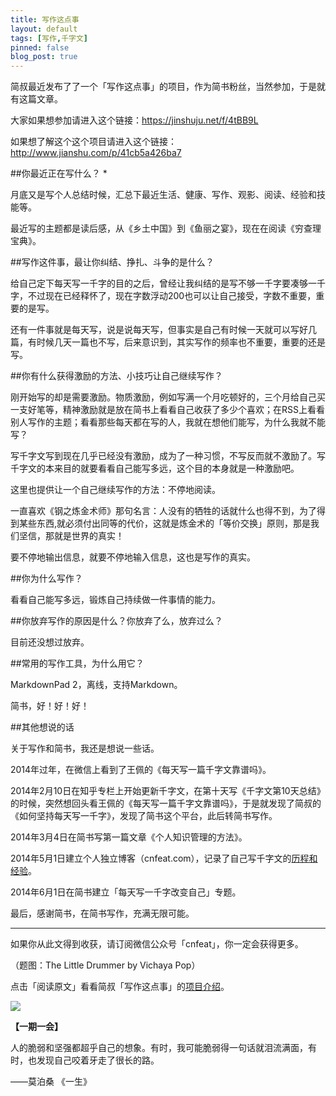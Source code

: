 ```yaml
---
title: 写作这点事
layout: default
tags: [写作,千字文]
pinned: false
blog_post: true
---
```



简叔最近发布了了一个「写作这点事」的项目，作为简书粉丝，当然参加，于是就有这篇文章。

大家如果想参加请进入这个链接：https://jinshuju.net/f/4tBB9L

如果想了解这个这个项目请进入这个链接：http://www.jianshu.com/p/41cb5a426ba7


##你最近正在写什么？ *

月底又是写个人总结时候，汇总下最近生活、健康、写作、观影、阅读、经验和技能等。

最近写的主题都是读后感，从《乡土中国》到《鱼丽之宴》，现在在阅读《穷查理宝典》。


##写作这件事，最让你纠结、挣扎、斗争的是什么？ 

给自己定下每天写一千字的目的之后，曾经让我纠结的是写不够一千字要凑够一千字，不过现在已经释怀了，现在字数浮动200也可以让自己接受，字数不重要，重要的是写。

还有一件事就是每天写，说是说每天写，但事实是自己有时候一天就可以写好几篇，有时候几天一篇也不写，后来意识到，其实写作的频率也不重要，重要的还是写。

##你有什么获得激励的方法、小技巧让自己继续写作？ 

刚开始写的却是需要激励。物质激励，例如写满一个月吃顿好的，三个月给自己买一支好笔等，精神激励就是放在简书上看看自己收获了多少个喜欢；在RSS上看看别人写作的主题；看看那些每天都在写的人，我就在想他们能写，为什么我就不能写？

写千字文写到现在几乎已经没有激励，成为了一种习惯，不写反而就不激励了。写千字文的本来目的就要看看自己能写多远，这个目的本身就是一种激励吧。

这里也提供让一个自己继续写作的方法：不停地阅读。

一直喜欢《钢之炼金术师》那句名言：人没有的牺牲的话就什么也得不到，为了得到某些东西,就必须付出同等的代价，这就是炼金术的「等价交换」原则，那是我们坚信，那就是世界的真实！

要不停地输出信息，就要不停地输入信息，这也是写作的真实。

##你为什么写作？ 

看看自己能写多远，锻炼自己持续做一件事情的能力。

##你放弃写作的原因是什么？你放弃了么，放弃过么？

目前还没想过放弃。

##常用的写作工具，为什么用它？

MarkdownPad 2，离线，支持Markdown。

简书，好！好！好！

##其他想说的话

关于写作和简书，我还是想说一些话。

2014年过年，在微信上看到了王佩的《每天写一篇千字文靠谱吗》。

2014年2月10日在知乎专栏上开始更新千字文，在第十天写《千字文第10天总结》的时候，突然想回头看王佩的《每天写一篇千字文靠谱吗》，于是就发现了简叔的《如何坚持每天写一千字》，发现了简书这个平台，此后转简书写作。

2014年3月4日在简书写第一篇文章《个人知识管理的方法》。

2014年5月1日建立个人独立博客（cnfeat.com），记录了自己写千字文的[历程和经验](http://cnfeat.com/categories/%E5%8D%83%E5%AD%97%E6%96%87%E4%B8%8E%E5%86%99%E4%BD%9C/)。

2014年6月1日在简书建立「每天写一千字改变自己」专题。

最后，感谢简书，在简书写作，充满无限可能。


----

如果你从此文得到收获，请订阅微信公众号「cnfeat」，你一定会获得更多。

（题图：The Little Drummer by Vichaya Pop）

点击「阅读原文」看看简叔「写作这点事」的[项目介绍](http://www.jianshu.com/p/41cb5a426ba7)。

![](http://cnfeat.qiniudn.com/signitrue-2014-09-28.jpg)

**【一期一会】**

人的脆弱和坚强都超乎自己的想象。有时，我可能脆弱得一句话就泪流满面，有时，也发现自己咬着牙走了很长的路。

——莫泊桑 《一生》




